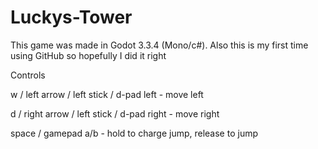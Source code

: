 # Luckys-Tower

This game was made in Godot 3.3.4 (Mono/c#). Also this is my first time using GitHub so hopefully I did it right

Controls

w / left arrow / left stick / d-pad left - move left

d / right arrow / left stick / d-pad right - move right

space / gamepad a/b - hold to charge jump, release to jump
